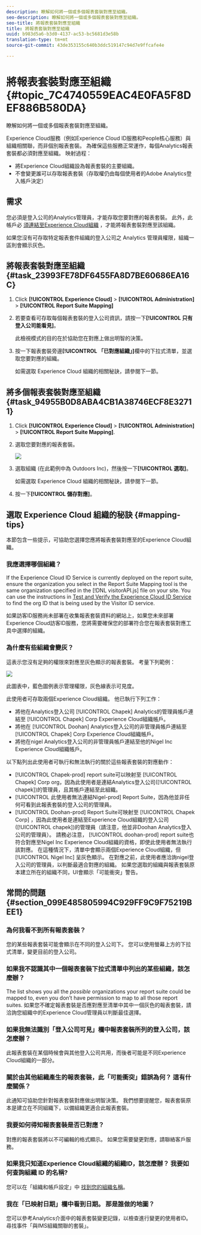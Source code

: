 ```yaml
---
description: 瞭解如何將一個或多個報表套裝對應至組織。
seo-description: 瞭解如何將一個或多個報表套裝對應至組織。
seo-title: 將報表套裝對應至組織
title: 將報表套裝對應至組織
uuid: b983d5a6-b3d0-4137-ac53-bc5681d3e58b
translation-type: tm+mt
source-git-commit: 43de353155c640b3ddc519147c94d7e9ffcafe4e

---
```



# 將報表套裝對應至組織 {#topic_7C4740559EAC4E0FA5F8DEF886B580DA}

瞭解如何將一個或多個報表套裝對應至組織。

Experience Cloud服務（例如Experience Cloud ID服務和People核心服務）與組織相關聯，而非個別報表套裝。 為確保這些服務正常運作，每個Analytics報表套裝都必須對應至組織。 映射過程：

* 將Experience Cloud組織設為報表套裝的主要組織。
* 不會變更誰可以存取報表套裝（存取權仍由每個使用者的Adobe Analytics登入帳戶決定）

## 需求

您必須是登入公司的Analytics管理員，才能存取您要對應的報表套裝。 此外，此帳戶必 [須連結至Experience Cloud組織](../admin-getting-started/organizations.md#topic_C31CB834F109465A82ED57FF0563B3F1) ，才能將報表套裝對應至該組織。

如果您沒有可存取特定報表套件組織的登入公司之 Analytics 管理員權限，組織一區則會顯示灰色。

## 將報表套裝對應至組織 {#task_23993FE78DF6455FA8D7BE60686EA16C}

1. Click **[!UICONTROL Experience Cloud]** > **[!UICONTROL Administration]** > **[!UICONTROL Report Suite Mapping]**

1. 若要查看可存取每個報表套裝的登入公司資訊，請按一下&#x200B;**[!UICONTROL 只有登入公司能看見]**。

   此檢視模式的目的在於協助您在對應上做出明智的決策。

1. 按一下報表套裝旁邊&#x200B;**[!UICONTROL 「已對應組織」]**&#x200B;欄中的下拉式清單，並選取您要對應的組織。

   如需選取 Experience Cloud 組織的相關秘訣，請參閱下一節。

## 將多個報表套裝對應至組織 {#task_94955B0D8ABA4CB1A38746ECF8E32711}

1. Click **[!UICONTROL Experience Cloud]** > **[!UICONTROL Administration]** > **[!UICONTROL Report Suite Mapping]**.

1. 選取您要對應的報表套裝。

   ![](assets/rs-mapping-multiple.png)

1. 選取組織 (在此範例中為 Outdoors Inc)，然後按一下&#x200B;**[!UICONTROL 選取]**。

   如需選取 Experience Cloud 組織的相關秘訣，請參閱下一節。

1. 按一下&#x200B;**[!UICONTROL 儲存對應]**。

## 選取 Experience Cloud 組織的秘訣 {#mapping-tips}

本節包含一些提示，可協助您選擇您應將報表套裝對應至的Experience Cloud組織。

### 我應選擇哪個組織？

If the Experience Cloud ID Service is currently deployed on the report suite, ensure the organization you select in the Report Suite Mapping tool is the same organization specified in the [!DNL visitorAPI.js] file on your site. You can use the instructions in [Test and Verify the Experience Cloud ID Service](https://docs.adobe.com/content/help/en/id-service/using/implementation-guides/test-verify.html) to find the org ID that is being used by the Visitor ID service.

如果訪客ID服務尚未部署在收集報表套裝資料的網站上，如果您未來部署Experience Cloud訪客ID服務，您將需要確保您的部署符合您在報表套裝對應工具中選擇的組織。

### 為什麼有些組織會變灰？

這表示您沒有足夠的權限來對應至灰色顯示的報表套裝。 考量下列範例：

![](assets/rs-mapping.png)

此圖表中，藍色圖例表示管理權限，灰色線表示可見度。

此使用者可存取兩個Experience Cloud組織。 他已執行下列工作：

* 將他在Analytics登入公司 [!UICONTROL Chapek] Analytics的管理員帳戶連結至 [!UICONTROL Chapek] Corp Experience Cloud組織帳戶。
* 將他在 [!UICONTROL Doohan] Analytics登入公司的非管理員帳戶連結至 [!UICONTROL Chapek] Corp Experience Cloud組織帳戶。
* 將他在nigel Analytics登入公司的非管理員帳戶連結至他的Nigel Inc Experience Cloud組織帳戶。

以下點列出此使用者可執行和無法執行的關於這些報表套裝的對應動作：

* [!UICONTROL Chapek-prod] report suite可以映射至 [!UICONTROL Chapek] Corp org，因為此使用者是連結Analytics登入公司([!UICONTROL chapek])的管理員，且其帳戶連結至此組織。
* [!UICONTROL 此使用者無法連結Nigel-prod] Report Suite，因為他並非任何可看到此報表套裝的登入公司的管理員。
* [!UICONTROL Doohan-prod] Report Suite可映射至 [!UICONTROL Chapek Corp] ，因為此使用者是連結至Experience Cloud組織的登入公司([!UICONTROL chapek])的管理員（請注意，他並非Doohan Analytics登入公司的管理員）。 請務必注意， [!UICONTROL doohan-prod] report suite也符合對應至Nigel Inc Experience Cloud組織的資格，即使此使用者無法執行該對應。 在這種情況下，清單中會顯示兩個Experience Cloud組織，但 [!UICONTROL Nigel Inc] 呈灰色顯示。 在對應之前，此使用者應洽詢nigel登入公司的管理員，以判斷最適合對應的組織。 如果您選取的組織與報表套裝原本建立所在的組織不同，UI會顯示「可能衝突」警告。

## 常問的問題 {#section_099E485805994C929FF9C9F75219BEE1}

### 為何我看不到所有報表套裝？

您的某些報表套裝可能會顯示在不同的登入公司下。 您可以使用螢幕上方的下拉式清單，變更目前的登入公司。

### 如果我不認識其中一個報表套裝下拉式清單中列出的某些組織，該怎麼辦？

The list shows you all the *possible* organizations your report suite could be mapped to, even you don’t have permission to map to all those report suites. 如果您不確定報表套裝是否應對應至清單中其中一個灰色的報表套裝，請洽詢您組織中的Experience Cloud管理員以判斷最佳選擇。

### 如果我無法識別「登入公司可見」欄中報表套裝所列的登入公司，該怎麼辦？

此報表套裝在某個時候會與其他登入公司共用，而後者可能是不同Experience Cloud組織的一部分。

### 關於由其他組織產生的報表套裝，此「可能衝突」錯誤為何？ 這有什麼關係？

此通知可協助您針對報表套裝對應做出明智決策。 我們想要提醒您，報表套裝原本是建立在不同組織下，以備組織更適合此報表套裝。

### 我要如何得知報表套裝是否已對應？

對應的報表套裝將以不可編輯的格式顯示。 如果您需要變更對應，請聯絡客戶服務。

### 如果我只知道Experience Cloud組織的組織ID，該怎麼辦？ 我要如何查詢組織 ID 的名稱?

您可以在「組織和帳戶設定」中 [找到您的組織名稱](https://docs.adobe.com/content/help/en/core-services/interface/manage-users-and-products/organizations.html)。

### 我在「已映射日期」欄中看到日期。 那是誰做的地圖？

您可以參考Analytics介面中的報表套裝變更記錄，以檢查進行變更的使用者ID。 尋找事件「與IMS組織關聯的套裝」。

